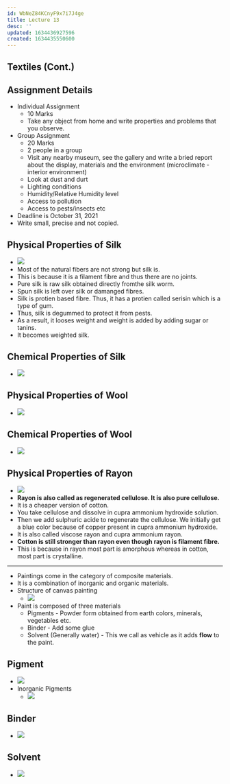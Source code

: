 ```yaml
---
id: WbNeZ84KCnyF9x7i7J4ge
title: Lecture 13
desc: ''
updated: 1634436927596
created: 1634435550600
---
```




## Textiles (Cont.)

## Assignment Details

- Individual Assignment
  - 10 Marks
  - Take any object from home and write properties and problems that you observe.
- Group Assignment
  - 20 Marks
  - 2 people in a group
  - Visit any nearby museum, see the gallery and write a bried report about the display, materials and the environment (microclimate - interior environment)
  - Look at dust and durt
  - Lighting conditions
  - Humidity/Relative Humidity level
  - Access to pollution
  - Access to pests/insects etc
- Deadline is October 31, 2021
- Write small, precise and not copied.

## Physical Properties of Silk

- ![](/assets/images/2021-10-17-07-32-00.png)
- Most of the natural fibers are not strong but silk is.
- This is because it is a filament fibre and thus there are no joints.
- Pure silk is raw silk obtained directly fromthe silk worm.
- Spun silk is left over silk or damanged fibres.
- Silk is protien based fibre. Thus, it has a protien called serisin which is a type of gum.
- Thus, silk is degummed to protect it from pests.
- As a result, it looses weight and weight is added by adding sugar or tanins.
- It becomes weighted silk.

## Chemical Properties of Silk

- ![](/assets/images/2021-10-17-07-37-27.png)

## Physical Properties of Wool

- ![](/assets/images/2021-10-17-07-38-26.png)

## Chemical Properties of Wool

- ![](/assets/images/2021-10-17-07-39-13.png)

## Physical Properties of Rayon

- ![](/assets/images/2021-10-17-07-40-01.png)
- **Rayon is also called as regenerated cellulose. It is also pure cellulose.**
- It is a cheaper version of cotton.
- You take cellulose and dissolve in cupra ammonium hydroxide solution.
- Then we add sulphuric acide to regenerate the cellulose. We initially get a blue color because of copper present in cupra ammonium hydroxide.
- It is also called viscose rayon and cupra ammonium rayon.
- **Cotton is still stronger than rayon even though rayon is filament fibre.**
- This is because in rayon most part is amorphous whereas in cotton, most part is crystalline.

* * *

- Paintings come in the category of composite materials.
- It is a combination of inorganic and organic materials.
- Structure of canvas painting
  - ![](/assets/images/2021-10-17-07-48-55.png)
- Paint is composed of three materials
  - Pigments - Powder form obtained from earth colors, minerals, vegetables etc.
  - Binder - Add some glue
  - Solvent (Generally water) - This we call as vehicle as it adds **flow** to the paint.

## Pigment

- ![](/assets/images/2021-10-17-07-56-12.png)
- Inorganic Pigments
  - ![](/assets/images/2021-10-17-07-56-41.png)

## Binder

- ![](/assets/images/2021-10-17-07-57-42.png)

## Solvent

- ![](/assets/images/2021-10-17-07-58-18.png)

